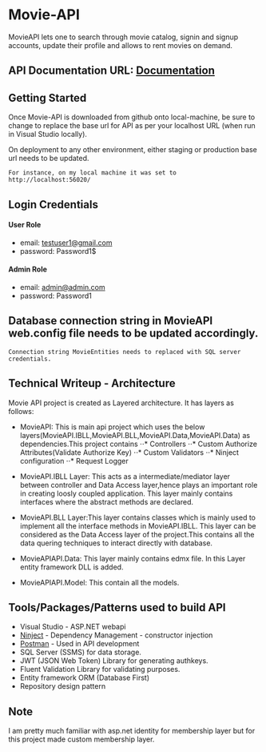 # Movie-API
MovieAPI lets one to search through movie catalog, signin and signup accounts, update their profile and allows to rent movies on demand.

## API Documentation URL: [Documentation](https://documenter.getpostman.com/view/3412451/movieapi/7Ln9hd1#93f569de-2ba8-ccd2-dde5-3726fcafb525)

## Getting Started
Once Movie-API is downloaded from github onto local-machine, be sure to change to replace the base url for API as per your localhost URL (when run in Visual Studio locally).

On deployment to any other environment, either staging or production base url needs to be updated.
```
For instance, on my local machine it was set to http://localhost:56020/
```

## Login Credentials
#### User Role 
* email: testuser1@gmail.com
* password: Password1$

#### Admin Role
* email: admin@admin.com
* password: Password1

## Database connection string in MovieAPI web.config file needs to be updated accordingly.
```
Connection string MovieEntities needs to replaced with SQL server credentials.
```

## Technical Writeup - Architecture

Movie API project is created as Layered architecture. It has layers as follows:

* MovieAPI: This is main api project which uses the below layers(MovieAPI.IBLL,MovieAPI.BLL,MovieAPI.Data,MovieAPI.Data) as dependencies.This project contains 
   ⋅⋅* Controllers
   ⋅⋅* Custom Authorize Attributes(Validate Authorize Key)
   ⋅⋅* Custom Validators
   ⋅⋅* Ninject configuration
   ⋅⋅* Request Logger
* MovieAPI.IBLL Layer: This acts as a intermediate/mediator layer between controller and Data Access layer,hence plays an important role in creating loosly coupled application.
This layer mainly contains interfaces  where the abstract methods are declared.

* MovieAPI.BLL Layer:This layer contains classes which is mainly used to implement all the interface methods in MovieAPI.IBLL.
This layer can be considered as the Data Access layer of the project.This contains all the data quering techniques to interact directly with database.

* MovieAPIAPI.Data: This layer mainly contains edmx file. In this Layer entity framework DLL is added.

* MovieAPIAPI.Model: This contain all the models.
 

 
## Tools/Packages/Patterns used to build API

* Visual Studio - ASP.NET webapi
* [Ninject](http://www.ninject.org/) -  Dependency Management - constructor injection
* [Postman](https://www.getpostman.com/) - Used in API development
* SQL Server (SSMS) for data storage.
* JWT (JSON Web Token) Library for generating authkeys.
* Fluent Validation Library for validating purposes.
* Entity framework ORM (Database First)
* Repository design pattern

## Note
 I am pretty much familiar with asp.net identity for membership layer but for this project made custom membership layer.

